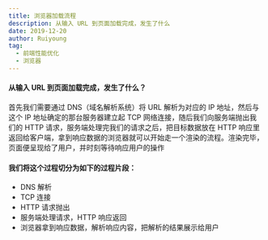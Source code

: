 ```yaml
---
title: 浏览器加载流程
description: 从输入 URL 到页面加载完成，发生了什么
date: 2019-12-20
author: Ruiyoung
tag:
  - 前端性能优化
  - 浏览器
---
```


#### 从输入 URL 到页面加载完成，发生了什么？

首先我们需要通过 DNS（域名解析系统）将 URL 解析为对应的 IP 地址，然后与这个 IP 地址确定的那台服务器建立起 TCP 网络连接，随后我们向服务端抛出我们的 HTTP 请求，服务端处理完我们的请求之后，把目标数据放在 HTTP 响应里返回给客户端，拿到响应数据的浏览器就可以开始走一个渲染的流程。渲染完毕，页面便呈现给了用户，并时刻等待响应用户的操作

#### 我们将这个过程切分为如下的过程片段：

- DNS 解析
- TCP 连接
- HTTP 请求抛出
- 服务端处理请求，HTTP 响应返回
- 浏览器拿到响应数据，解析响应内容，把解析的结果展示给用户
